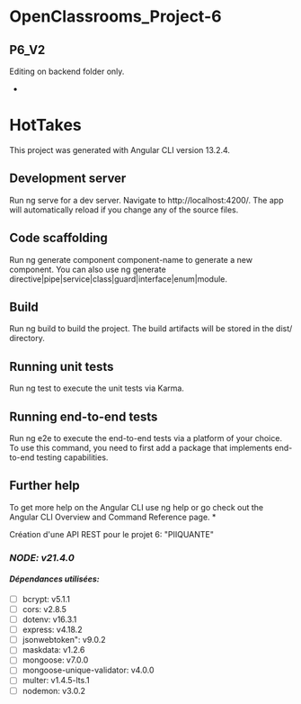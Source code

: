 # **OpenClassrooms_Project-6**
## P6_V2
Editing on backend folder only.

*
# HotTakes
This project was generated with Angular CLI version 13.2.4.

## Development server
Run ng serve for a dev server. Navigate to http://localhost:4200/. The app will automatically reload if you change any of the source files.

## Code scaffolding
Run ng generate component component-name to generate a new component. You can also use ng generate directive|pipe|service|class|guard|interface|enum|module.

## Build
Run ng build to build the project. The build artifacts will be stored in the dist/ directory.

## Running unit tests
Run ng test to execute the unit tests via Karma.

## Running end-to-end tests
Run ng e2e to execute the end-to-end tests via a platform of your choice. To use this command, you need to first add a package that implements end-to-end testing capabilities.

## Further help
To get more help on the Angular CLI use ng help or go check out the Angular CLI Overview and Command Reference page.
*

Création d'une API REST pour le projet 6: "PIIQUANTE"

### *NODE: v21.4.0*


#### *Dépendances utilisées:*
- [ ] bcrypt:  v5.1.1
- [ ] cors: v2.8.5
- [ ] dotenv: v16.3.1
- [ ] express: v4.18.2
- [ ] jsonwebtoken": v9.0.2
- [ ] maskdata: v1.2.6
- [ ] mongoose: v7.0.0
- [ ] mongoose-unique-validator: v4.0.0
- [ ] multer: v1.4.5-lts.1
- [ ] nodemon: v3.0.2